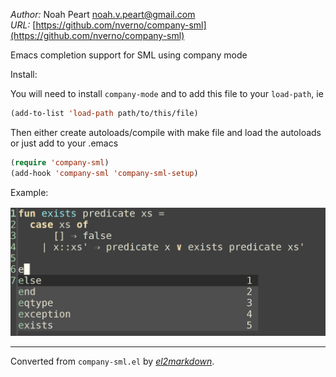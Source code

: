 *Author:* Noah Peart <noah.v.peart@gmail.com><br>
*URL:* [https://github.com/nverno/company-sml](https://github.com/nverno/company-sml)<br>

Emacs completion support for SML using company mode

Install: 

You will need to install `company-mode` and to add this file to your `load-path`, ie

```lisp
(add-to-list 'load-path path/to/this/file)
```

Then either create autoloads/compile with make file and load
the autoloads or just add to your .emacs

```lisp
(require 'company-sml)
(add-hook 'company-sml 'company-sml-setup)
```

Example:

![example](example.png)


---
Converted from `company-sml.el` by [*el2markdown*](https://github.com/Lindydancer/el2markdown).
